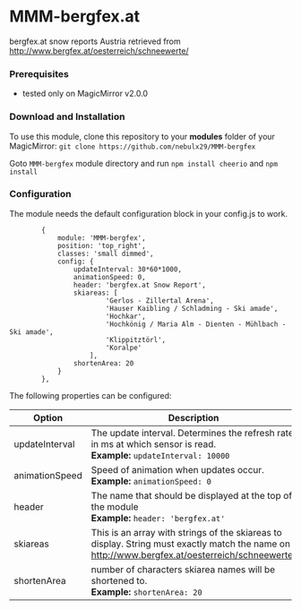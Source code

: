 # MMM-bergfex.at
bergfex.at snow reports Austria retrieved from http://www.bergfex.at/oesterreich/schneewerte/

### Prerequisites

- tested only on MagicMirror v2.0.0


### Download and Installation 

To use this module, clone this repository to your __modules__ folder of your MagicMirror: `git clone https://github.com/nebulx29/MMM-bergfex`

Goto `MMM-bergfex` module directory and run `npm install cheerio` and `npm install`


### Configuration

The module needs the default configuration block in your config.js to work.

```
		{
			module: 'MMM-bergfex',
			position: 'top_right', 
			classes: 'small dimmed', 
			config: {
			    updateInterval: 30*60*1000,
			    animationSpeed: 0,
			    header: 'bergfex.at Snow Report',
				skiareas: [
						'Gerlos - Zillertal Arena',
						'Hauser Kaibling / Schladming - Ski amade',
						'Hochkar',
						'Hochkönig / Maria Alm - Dienten - Mühlbach - Ski amade',
						'Klippitztörl',
						'Koralpe'
					],
				shortenArea: 20
			}
		},
```

The following properties can be configured:

|Option|Description|Values|Default|
|---|---|---|---|
|updateInterval|The update interval. Determines the refresh rate in ms at which sensor is read.<br>**Example:** `updateInterval: 10000`|int|30*60*1000ms = 30min|
|animationSpeed|Speed of animation when updates occur.<br>**Example:** `animationSpeed: 0`|int|0|
|header|The name that should be displayed at the top of the module<br>**Example:** `header: 'bergfex.at'`|String|'bergfex.at'|
|skiareas|This is an array with strings of the skiareas to display. String must exactly match the name on http://www.bergfex.at/oesterreich/schneewerte/<br>|array of strings|''|
|shortenArea|number of characters skiarea names will be shortened to.<br>**Example:** `shortenArea: 20`|int|20|

